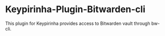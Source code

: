 # Keypirinha-Plugin-Bitwarden-cli
This plugin for Keypirinha provides access to Bitwarden vault through bw-cli.
